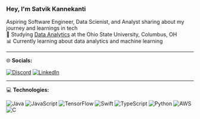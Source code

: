 
### Hey, I'm Satvik Kannekanti

Aspiring Software Engineer, Data Scienist, and Analyst sharing about my journey and learnings in tech<br/>
📖 Studying [Data Analytics]() at the Ohio State University, Columbus, OH<br/>
📊 Currently learning about data analytics and machine learning

---

🌐 **Socials:**

[![Discord](https://img.shields.io/badge/Discord-5865F2?style=for-the-badge&logo=discord&logoColor=white)](https://discord.com)
[![LinkedIn](https://img.shields.io/badge/LinkedIn-0A66C2?style=for-the-badge&logo=linkedin&logoColor=white)](www.linkedin.com/in/ksatvik)

---

💻 **Technologies:**

![Java](https://img.shields.io/badge/Java-%23ED8B00.svg?style=for-the-badge&logo=java&logoColor=white)
![JavaScript](https://img.shields.io/badge/JavaScript-%23323330.svg?style=for-the-badge&logo=javascript&logoColor=%23F7DF1E)
![TensorFlow](https://img.shields.io/badge/TensorFlow-%23FF6F00.svg?style=for-the-badge&logo=tensorflow&logoColor=white)
![Swift](https://img.shields.io/badge/Swift-FA7343?style=for-the-badge&logo=swift&logoColor=white)
![TypeScript](https://img.shields.io/badge/TypeScript-%23007ACC.svg?style=for-the-badge&logo=typescript&logoColor=white)
![Python](https://img.shields.io/badge/Python-%2314354C.svg?style=for-the-badge&logo=python&logoColor=white)
![AWS](https://img.shields.io/badge/Amazon_AWS-%23FF9900.svg?style=for-the-badge&logo=amazon-aws&logoColor=white)
![C](https://img.shields.io/badge/C%2B%2B-%2300599C.svg?style=for-the-badge&logo=c%2B%2B&logoColor=white)
